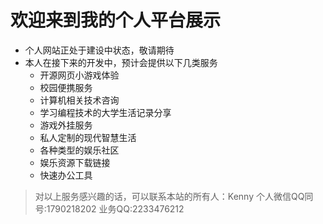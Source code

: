 # 欢迎来到我的个人平台展示

- 个人网站正处于建设中状态，敬请期待
- 本人在接下来的开发中，预计会提供以下几类服务
  - 开源网页小游戏体验
  - 校园便携服务
  - 计算机相关技术咨询
  - 学习编程技术的大学生活记录分享
  - 游戏外挂服务
  - 私人定制的现代智慧生活
  - 各种类型的娱乐社区
  - 娱乐资源下载链接
  - 快速办公工具
  
> 对以上服务感兴趣的话，可以联系本站的所有人：Kenny
> 个人微信QQ同号:1790218202
> 业务QQ:2233476212
